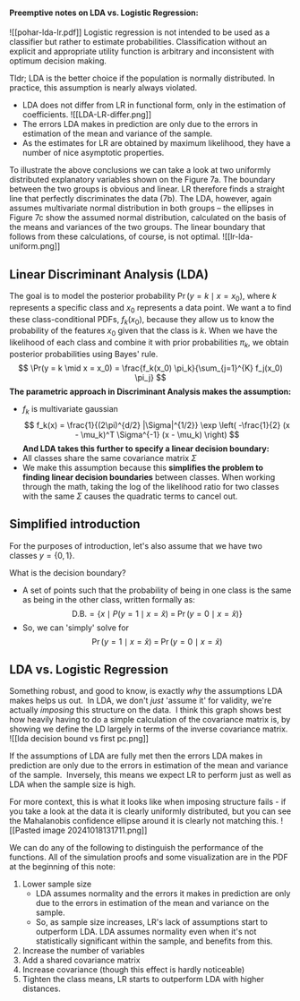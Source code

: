 #### Preemptive notes on LDA vs. Logistic Regression:
![[pohar-lda-lr.pdf]]
Logistic regression is not intended to be used as a classifier but rather to estimate probabilities.  Classification without an explicit and appropriate utility function is arbitrary and inconsistent with optimum decision making.

Tldr; LDA is the better choice if the population is normally distributed.  In practice, this assumption is nearly always violated.


- LDA does not differ from LR in functional form, only in the estimation of coefficients.
![[LDA-LR-differ.png]]
- The errors LDA makes in prediction are only due to the errors in estimation of the mean and variance of the sample.
- As the estimates for LR are obtained by maximum likelihood, they have a number of nice asymptotic properties.

To illustrate the above conclusions we can take a look at two uniformly distributed explanatory variables shown on the Figure 7a. The boundary between the two groups is obvious and linear. LR therefore finds a straight line that perfectly discriminates the data (7b). The LDA, however, again assumes multivariate normal distribution in both groups – the ellipses in Figure 7c show the assumed normal distribution, calculated on the basis of the means and variances of the two groups. The linear boundary that follows from these calculations, of course, is not optimal.
![[lr-lda-uniform.png]]


## Linear Discriminant Analysis (LDA)

The goal is to model the posterior probability $\Pr(y=k \mid x=x_0)$, where $k$ represents a specific class and $x_0$ represents a data point.  We want a to find these class-conditional PDFs, $f_k(x_0)$, because they allow us to know the probability of the features $x_0$ given that the class is $k$.  When we have the likelihood of each class and combine it with prior probabilities $\pi_k$, we obtain posterior probabilities using Bayes' rule.
$$
\Pr(y = k \mid x = x_0) = \frac{f_k(x_0) \pi_k}{\sum_{j=1}^{K} f_j(x_0) \pi_j}
$$
**The parametric approach in Discriminant Analysis makes the assumption:**
- $f_k$ is multivariate gaussian
$$
f_k(x) = \frac{1}{(2\pi)^{d/2} |\Sigma|^{1/2}} \exp \left( -\frac{1}{2} (x - \mu_k)^T \Sigma^{-1} (x - \mu_k) \right)
$$
**And LDA takes this further to specify a linear decision boundary:**
- All classes share the same covariance matrix $\Sigma$
- We make this assumption because this **simplifies the problem to finding linear decision boundaries** between classes.  When working through the math, taking the log of the likelihood ratio for two classes with the same $\Sigma$ causes the quadratic terms to cancel out.


## Simplified introduction
For the purposes of introduction, let's also assume that we have two classes $y = \{0, 1\}$.

What is the decision boundary?
- A set of points such that the probability of being in one class is the same as being in the other class, written formally as:
$$\text{D.B.} = \{x \mid P(y=1 \mid x=\hat{x}) \; = \; \Pr{(y=0 \mid x= \hat{x})}\}$$
- So, we can 'simply' solve for
$$\Pr(y=1 \mid x=\hat{x}) \; = \; \Pr(y=0 \mid x=\hat{x})$$


## LDA vs. Logistic Regression
Something robust, and good to know, is exactly _why_ the assumptions LDA makes helps us out.  In LDA, we don't _just_ 'assume it' for validity, we're actually _imposing_ this structure on the data.  I think this graph shows best how heavily having to do a simple calculation of the covariance matrix is, by showing we define the LD largely in terms of the inverse covariance matrix.
![[lda decision bound vs first pc.png]]

If the assumptions of LDA are fully met then the errors LDA makes in prediction are only due to the errors in estimation of the mean and variance of the sample.  Inversely, this means we expect LR to perform just as well as LDA when the sample size is high.

For more context, this is what it looks like when imposing structure fails - if you take a look at the data it is clearly uniformly distributed, but you can see the Mahalanobis confidence ellipse around it is clearly not matching this.
![[Pasted image 20241018131711.png]]

We can do any of the following to distinguish the performance of the functions.  All of the simulation proofs and some visualization are in the PDF at the beginning of this note:
1) Lower sample size
	- LDA assumes normality and the errors it makes in prediction are only due to the errors in estimation of the mean and variance on the sample.
	- So, as sample size increases, LR's lack of assumptions start to outperform LDA.  LDA assumes normality even when it's not statistically significant within the sample, and benefits from this.
2) Increase the number of variables
3) Add a shared covariance matrix
4) Increase covariance (though this effect is hardly noticeable)
5) Tighten the class means, LR starts to outperform LDA with higher distances.